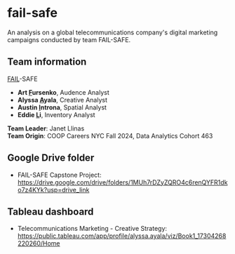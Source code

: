 # fail-safe
An analysis on a global telecommunications company's digital marketing campaigns conducted by team FAIL-SAFE.

## Team information
<ins>FAIL</ins>-SAFE
- **Art <ins>F</ins>ursenko**, Audence Analyst
- **Alyssa <ins>A</ins>yala**, Creative Analyst
- **Austin <ins>I</ins>ntrona**, Spatial Analyst
- **Eddie <ins>L</ins>i**, Inventory Analyst

**Team Leader**: Janet Llinas  
**Team Origin**: COOP Careers NYC Fall 2024, Data Analytics Cohort 463

## Google Drive folder
- FAIL-SAFE Capstone Project: https://drive.google.com/drive/folders/1MUh7rDZyZQRO4c6renQYFR1dko7z4KYk?usp=drive_link

## Tableau dashboard
- Telecommunications Marketing - Creative Strategy: https://public.tableau.com/app/profile/alyssa.ayala/viz/Book1_17304268220260/Home
